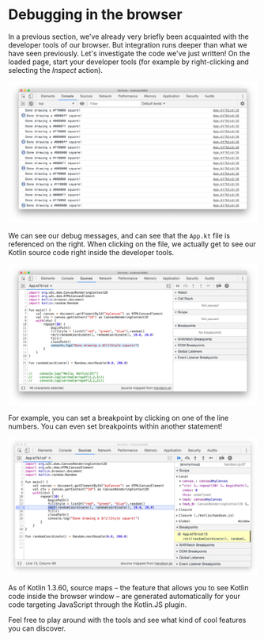 # Debugging in the browser

In a previous section, we've already very briefly been acquainted with the developer tools of our browser. But integration runs deeper than what we have seen previously. Let's investigate the code we've just written! On the loaded page, start your developer tools (for example by right-clicking and selecting the _Inspect_ action).

![image-20191203211501353](./assets/image-20191203211501353.png)

We can see our debug messages, and can see that the `App.kt` file is referenced on the right. When clicking on the file, we actually get to see our Kotlin source code right inside the developer tools.

![image-20191203211525143](./assets/image-20191203211525143.png)

For example, you can set a breakpoint by clicking on one of the line numbers. You can even set breakpoints within another statement!

![image-20191203211644135](./assets/image-20191203211644135.png)

As of Kotlin 1.3.60, source maps – the feature that allows you to see Kotlin code inside the browser window –  are generated automatically for your code targeting JavaScript through the Kotlin.JS plugin.

Feel free to play around with the tools and see what kind of cool features you can discover.